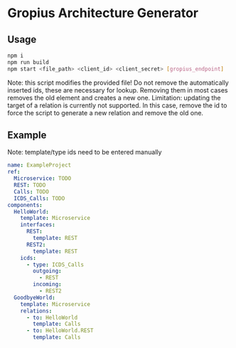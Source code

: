 # Gropius Architecture Generator

## Usage
```sh
npm i
npm run build
npm start <file_path> <client_id> <client_secret> [gropius_endpoint]
```

Note: this script modifies the provided file! Do not remove the automatically inserted ids, these are necessary for lookup. Removing them in most cases removes the old element and creates a new one.
Limitation: updating the target of a relation is currently not supported. In this case, remove the id to force the script to generate a new relation and remove the old one.

## Example

Note: template/type ids need to be entered manually

```yaml
name: ExampleProject
ref:
  Microservice: TODO
  REST: TODO
  Calls: TODO
  ICDS_Calls: TODO
components:
  HelloWorld:
    template: Microservice
    interfaces:
      REST:
        template: REST
      REST2:
        template: REST
    icds:
      - type: ICDS_Calls
        outgoing:
          - REST
        incoming:
          - REST2
  GoodbyeWorld:
    template: Microservice
    relations:
      - to: HelloWorld
        template: Calls
      - to: HelloWorld.REST
        template: Calls
```
